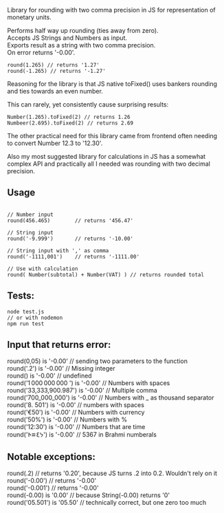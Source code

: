 
Library for rounding with two comma precision in JS for representation of monetary units.  

Performs half way up rounding (ties away from zero).  
Accepts JS Strings and Numbers as input.  
Exports result as a string with two comma precision.   
On error returns '-0.00'.  

```
round(1.265) // returns '1.27'
round(-1.265) // returns '-1.27'
```

Reasoning for the library is that JS native toFixed() uses bankers rounding and ties towards an even number.  

This can rarely, yet consistently cause surprising results:  

```
Number(1.265).toFixed(2) // returns 1.26
Numbeer(2.695).toFixed(2) // returns 2.69
```   

The other practical need for this library came from frontend often needing to convert Number 12.3 to '12.30'.  

Also my most suggested library for calculations in JS has a somewhat complex API and practically all I needed was rounding with two decimal precision.  

## Usage    
```

// Number input
round(456.465)        // returns '456.47'  

// String input
round('-9.999')       // returns '-10.00'

// String input with ',' as comma
round('-1111,001')    // returns '-1111.00'

// Use with calculation
round( Number(subtotal) + Number(VAT) ) // returns rounded total  

```  
## Tests:
```
node test.js
// or with nodemon
npm run test
```

## Input that returns error:
round(0,05) is '-0.00'                // sending two parameters to the function  
round('.2') is '-0.00'                // Missing integer  
round() is '-0.00'                    // undefined  
round('1 000 000 000 ') is '-0.00'    // Numbers with spaces  
round('33,333,900.987') is '-0.00'    // Multiple comma  
round('700_000_000') is '-0.00'       // Numbers with _ as thousand separator  
round('8. 501') is '-0.00'            // numbers with spaces  
round('€50') is '-0.00'               // Numbers with currency  
round('50%') is '-0.00'               // Numbers with %  
round('12:30') is '-0.00'             // Numbers that are time  
round('𑁖𑁔𑁗𑁙') is '-0.00'              // 5367 in Brahmi numberals  

## Notable exceptions:  
round(.2)                   // returns '0.20', because JS turns .2 into 0.2. Wouldn't rely on it    
round('-0.00')              // returns '-0.00'    
round('-0.001')             // returns '-0.00'    
round(-0.00) is '0.00'      // because String(-0.00) returns '0'  
round('05.501') is '05.50'  // technically correct, but one zero too much  
